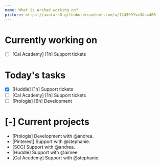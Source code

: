 ```yaml
---
name: What is Arshad working on?
picture: https://avatars0.githubusercontent.com/u/124599?v=3&s=460
---
```


# Currently working on

* [ ] [Cal Academy] [1h] Support tickets

# Today's tasks

* [x] [Huddle] [1h] Support tickets
* [ ] [Cal Academy] [1h] Support tickets
* [ ] [Prologis] [6h] Development

# [-] Current projects

* [Prologis] Development with @andrea.
* [Pinterest] Support with @stephanie.
* [SCC] Support with @andrea.
* [Huddle] Support with @aimee
* [Cal Acedemy] Support with @stephanie.
